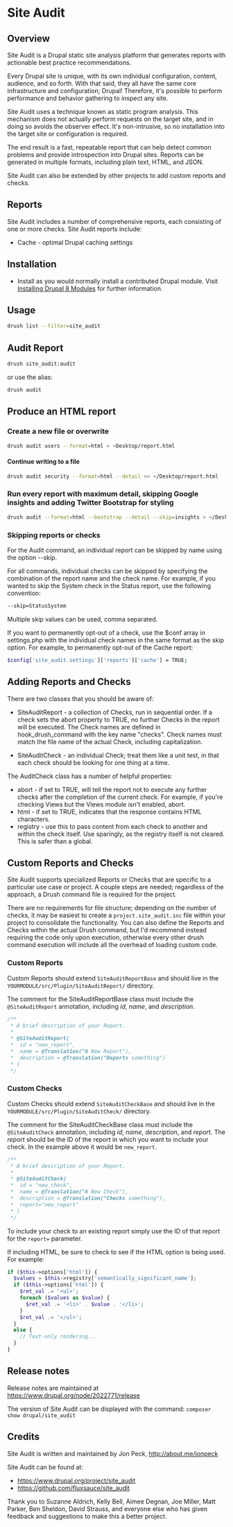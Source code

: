 # Site Audit

## Overview

Site Audit is a Drupal static site analysis platform that generates reports with
actionable best practice recommendations.

Every Drupal site is unique, with its own individual configuration, content,
audience, and so forth. With that said, they all have the same core
infrastructure and configuration; Drupal! Therefore, it's possible to perform
performance and behavior gathering to inspect any site.

Site Audit uses a technique known as static program analysis. This mechanism
does not actually perform requests on the target site, and in doing so avoids
the observer effect. It's non-intrusive, so no installation into the target site
or configuration is required.

The end result is a fast, repeatable report that can help detect common problems
and provide introspection into Drupal sites. Reports can be generated in
multiple formats, including plain text, HTML, and JSON.

Site Audit can also be extended by other projects to add custom reports and
checks.

## Reports

Site Audit includes a number of comprehensive reports, each consisting of one
or more checks. Site Audit reports include:

* Cache - optimal Drupal caching settings

## Installation

* Install as you would normally install a contributed Drupal module.
  Visit [Installing Drupal 8 Modules](https://www.drupal.org/node/1897420]) for further information.

## Usage

```bash
drush list --filter=site_audit
```

## Audit Report

```bash
drush site_audit:audit
```

or use the alias:

```bash
drush audit
```

## Produce an HTML report

### Create a new file or overwrite

```bash
drush audit users --format=html > ~Desktop/report.html
```

#### Continue writing to a file

```bash
drush audit security --format=html --detail >> ~/Desktop/report.html
```

### Run every report with maximum detail, skipping Google insights and adding Twitter Bootstrap for styling

```bash
drush audit --format=html --bootstrap --detail --skip=insights > ~/Desktop/report.html
```

### Skipping reports or checks

For the Audit command, an individual report can be skipped by name using
the option --skip.

For all commands, individual checks can be skipped by specifying the combination
of the report name and the check name. For example, if you wanted to skip the
System check in the Status report, use the following convention:

```bash
--skip=StatusSystem
```

Multiple skip values can be used, comma separated.

If you want to permanently opt-out of a check, use the $conf array in
settings.php with the individual check names in the same format as the skip
option. For example, to permanently opt-out of the Cache report:

```bash
$config['site_audit.settings']['reports']['cache'] = TRUE;
```

## Adding Reports and Checks

There are two classes that you should be aware of:

* SiteAuditReport - a collection of Checks, run in sequential order. If a check
  sets the abort property to TRUE, no further Checks in the report will be
  executed. The Check names are defined in hook_drush_command with the key name
  "checks". Check names must match the file name of the actual Check, including
  capitalization.

* SiteAuditCheck - an individual Check; treat them like a unit test, in that
  each check should be looking for one thing at a time.

The AuditCheck class has a number of helpful properties:

* abort - if set to TRUE, will tell the report not to execute any further checks
  after the completion of the current check. For example, if you're checking
  Views but the Views module isn't enabled, abort.
* html - if set to TRUE, indicates that the response contains HTML characters.
* registry - use this to pass content from each check to another and within the
  check itself. Use sparingly, as the registry itself is not cleared. This is
  safer than a global.

## Custom Reports and Checks

Site Audit supports specialized Reports or Checks that are specific to a
particular use case or project. A couple steps are needed; regardless of the
approach, a Drush command file is required for the project.

There are no requirements for file structure; depending on the number of checks,
it may be easiest to create a `project.site_audit.inc` file within your
project to consolidate the functionality. You can also define the Reports and
Checks within the actual Drush command, but I'd recommend instead requiring the
code only upon execution, otherwise every other drush command execution will
include all the overhead of loading custom code.

### Custom Reports

Custom Reports should extend `SiteAuditReportBase` and should live in the
`YOURMODULE/src/Plugin/SiteAuditReport/` directory.

The comment for the SiteAuditReportBase class must include the
`@SiteAuditReport` annotation, including _id_, _name_, and _description_.

```php
/**
 * A brief description of your Report.
 *
 * @SiteAuditReport(
 *  id = "new_report",
 *  name = @Translation("A New Report"),
 *  description = @Translation("Reports something")
 * )
 */
```

### Custom Checks

Custom Checks should extend `SiteAuditCheckBase` and should live in the `YOURMODULE/src/Plugin/SiteAuditCheck/` directory.

The comment for the SiteAuditCheckBase class must include the
`@SiteAuditCheck` annotation, including _id_, _name_, _description_, and
_report_. The _report_ should be the ID of the report in which you want to
include your check. In the example above it would be `new_report`.

```php
/**
 * A brief description of your Report.
 *
 * @SiteAuditCheck(
 *  id = "new_check",
 *  name = @Translation("A New Check"),
 *  description = @Translation("Checks something"),
 *  report="new_report"
 * )
 */
```

To include your check to an existing report simply use the ID of that report
for the `report=` parameter.

If including HTML, be sure to check to see if the HTML option is being used.
For example:

```php
if ($this->options['html']) {
  $values = $this->registry['semantically_significant_name'];
  if ($this->options['html']) {
    $ret_val .= '<ul>';
    foreach ($values as $value) {
      $ret_val .= '<li>' . $value . '</li>';
    }
    $ret_val .= '</ul>';
  }
  else {
    // Text-only rendering...
  }
}
```

## Release notes

Release notes are maintained at https://www.drupal.org/node/2022771/release

The version of Site Audit can be displayed with the command:
`composer show drupal/site_audit`

## Credits

Site Audit is written and maintained by Jon Peck, http://about.me/jonpeck

Site Audit can be found at:

* https://www.drupal.org/project/site_audit
* https://github.com/fluxsauce/site_audit

Thank you to Suzanne Aldrich, Kelly Bell, Aimee Degnan, Joe Miller, Matt Parker,
Ben Sheldon, David Strauss, and everyone else who has given feedback and
suggestions to make this a better project.
